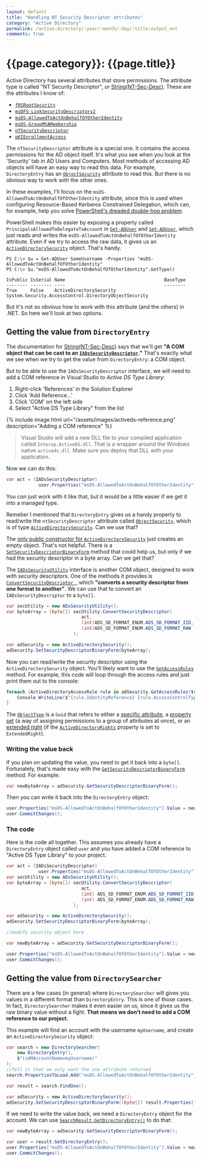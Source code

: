 ```yaml
---
layout: default
title: "Handling NT Security Descriptor attributes"
category: "Active Directory"
permalink: /active-directory/:year/:month/:day/:title:output_ext
comments: true
---
```


# {{page.category}}: {{page.title}}

Active Directory has several attributes that store permissions. The attribute type is called "NT Security Descriptor", or [String(NT-Sec-Desc)](https://docs.microsoft.com/en-us/windows/win32/adschema/s-string-nt-sec-desc). These are the attributes I know of:

- [`fRSRootSecurity`](https://docs.microsoft.com/en-us/windows/win32/adschema/a-frsrootsecurity)
- [`msDFS-LinkSecurityDescriptorv2`](https://docs.microsoft.com/en-us/windows/win32/adschema/a-msdfs-linksecuritydescriptorv2)
- [`msDS-AllowedToActOnBehalfOfOtherIdentity`](https://docs.microsoft.com/en-us/windows/win32/adschema/a-msds-allowedtoactonbehalfofotheridentity)
- [`msDS-GroupMSAMembership`](https://docs.microsoft.com/en-us/windows/win32/adschema/a-msds-groupmsamembership)
- [`nTSecurityDescriptor`](https://docs.microsoft.com/en-us/windows/win32/adschema/a-ntsecuritydescriptor)
- [`pKIEnrollmentAccess`](https://docs.microsoft.com/en-us/windows/win32/adschema/a-pkienrollmentaccess)

The `nTSecurityDescriptor` attribute is a special one. It contains the access permissions for the AD object itself. It's what you see when you look at the 'Security' tab in AD Users and Computers. Most methods of accessing AD objects will have an easy way to read this data. For example, `DirectoryEntry` has an [`ObjectSecurity`](https://docs.microsoft.com/en-us/dotnet/api/system.directoryservices.directoryentry.objectsecurity) attribute to read this. But there is no obvious way to work with the other ones.

In these examples, I'll focus on the `msDS-AllowedToActOnBehalfOfOtherIdentity` attribute, since this is used when configuring Resource-Based Kerberos Constrained Delegation, which can, for example, help you solve [PowerShell's dreaded double-hop problem](https://blogs.technet.microsoft.com/ashleymcglone/2016/08/30/powershell-remoting-kerberos-double-hop-solved-securely/).

PowerShell makes this easier by exposing a property called `PrincipalsAllowedToDelegateToAccount` in [`Get-ADUser`](https://docs.microsoft.com/en-us/powershell/module/addsadministration/get-aduser) and [`Set-ADUser`](https://docs.microsoft.com/en-us/powershell/module/addsadministration/set-aduser), which just reads and writes the `msDS-AllowedToActOnBehalfOfOtherIdentity` attribute. Even if we try to access the raw data, it gives us an [`ActiveDirectorySecurity`](https://docs.microsoft.com/en-us/dotnet/api/system.directoryservices.activedirectorysecurity) object. That's handy.

```
PS C:\> $u = Get-ADUser SomeUsername -Properties "msDS-AllowedToActOnBehalfOfOtherIdentity"
PS C:\> $u."msDS-AllowedToActOnBehalfOfOtherIdentity".GetType()

IsPublic IsSerial Name                                     BaseType
-------- -------- ----                                     --------
True     False    ActiveDirectorySecurity                  System.Security.AccessControl.DirectoryObjectSecurity
```

But it's not so obvious how to work with this attribute (and the others) in .NET. So here we'll look at two options.

## Getting the value from `DirectoryEntry`

The documentation for [String(NT-Sec-Desc)](https://docs.microsoft.com/en-us/windows/win32/adschema/s-string-nt-sec-desc) says that we'll get **"A COM object that can be cast to an [`IADsSecurityDescriptor`](https://docs.microsoft.com/en-ca/windows/win32/api/iads/nn-iads-iadssecuritydescriptor)."** That's exactly what we see when we try to get the value from `DirectoryEntry`: a COM object.

But to be able to use the `IADsSecurityDescriptor` interface, we will need to add a COM reference in Visual Studio to *Active DS Type Library*:

1. Right-click 'References' in the Solution Explorer
2. Click 'Add Reference...'
3. Click 'COM' on the left side
4. Select "Active DS Type Library" from the list

{% include image.html url="/assets/images/activeds-reference.png" description="Adding a COM reference" %}

> Visual Studio will add a new DLL file to your compiled application called `Interop.ActiveDS.dll`. That is a wrapper around the Windows native `activeds.dll`. Make sure you deploy that DLL with your application.

Now we can do this:

```c#
var act = (IADsSecurityDescriptor)
            user.Properties["msDS-AllowedToActOnBehalfOfOtherIdentity"].Value;
```

You *can* just work with it like that, but it would be a little easier if we get it into a managed type.

Remeber I mentioned that `DirectoryEntry` gives us a handy property to read/write the `ntSecurityDescriptor` attribute called [`ObjectSecurity`](https://docs.microsoft.com/en-us/dotnet/api/system.directoryservices.directoryentry.objectsecurity), which is of type [`ActiveDirectorySecurity`](https://docs.microsoft.com/en-us/dotnet/api/system.directoryservices.activedirectorysecurity). Can we use that?

The [only public constructor for `ActiveDirectorySecurity`](https://docs.microsoft.com/en-us/dotnet/api/system.directoryservices.activedirectorysecurity.-ctor) just creates an empty object. That's not helpful. There is a [`SetSecurityDescriptorBinaryForm`](https://docs.microsoft.com/en-us/dotnet/api/system.security.accesscontrol.objectsecurity.setsecuritydescriptorbinaryform) method that could help us, but only if we had the security descriptor in a byte array. Can we get that?

The [`IADsSecurityUtility`](https://docs.microsoft.com/en-us/windows/win32/api/iads/nn-iads-iadssecurityutility) interface is another COM object, designed to work with security descriptors. One of the methods it provides is [`ConvertSecurityDescriptor `](https://docs.microsoft.com/en-us/windows/win32/api/iads/nf-iads-iadssecurityutility-convertsecuritydescriptor), which **"converts a security descriptor from one format to another"**. We can use that to convert an `IADsSecurityDescriptor` to a `byte[]`.

```c#
var secUtility = new ADsSecurityUtility();
var byteArray = (byte[]) secUtility.ConvertSecurityDescriptor(
                            act,
                            (int)ADS_SD_FORMAT_ENUM.ADS_SD_FORMAT_IID,
                            (int)ADS_SD_FORMAT_ENUM.ADS_SD_FORMAT_RAW
                         );

var adSecurity = new ActiveDirectorySecurity();
adSecurity.SetSecurityDescriptorBinaryForm(byteArray);
```

Now you can read/write the security descriptor using the `ActiveDirectorySecurity` object. You'll likely want to use the [`GetAccessRules`](https://docs.microsoft.com/en-us/dotnet/api/system.security.accesscontrol.directoryobjectsecurity.getaccessrules) method. For example, this code will loop through the access rules and just print them out to the console:

```c#
foreach (ActiveDirectoryAccessRule rule in adSecurity.GetAccessRules(true, false, typeof(SecurityIdentifier))) {
    Console.WriteLine($"{rule.IdentityReference} {rule.AccessControlType} {rule.ActiveDirectoryRights} {rule.ObjectType}");
}
```

The [`ObjectType`](https://docs.microsoft.com/en-us/dotnet/api/system.security.accesscontrol.objectaccessrule.objecttype) is a `Guid` that refers to either a [specific attribute](https://docs.microsoft.com/en-us/windows/win32/adschema/attributes-all), a [property set](https://docs.microsoft.com/en-us/windows/win32/adschema/property-sets) (a way of assigning permissions to a group of attributes at once), or an [extended right](https://docs.microsoft.com/en-us/windows/win32/adschema/extended-rights) (if the [`ActiveDirectoryRights`](https://docs.microsoft.com/en-us/dotnet/api/system.directoryservices.activedirectoryaccessrule.activedirectoryrights) property is set to `ExtendedRight`).

### Writing the value back

If you plan on updating the value, you need to get it back into a `byte[]`. Fortunately, that's made easy with the [`GetSecurityDescriptorBinaryForm`](https://docs.microsoft.com/en-us/dotnet/api/system.security.accesscontrol.objectsecurity.getsecuritydescriptorbinaryform) method. For example:

```c#
var newByteArray = adSecurity.GetSecurityDescriptorBinaryForm();
```

Then you can write it back into the `DirectoryEntry` object:

```c#
user.Properties["msDS-AllowedToActOnBehalfOfOtherIdentity"].Value = newByteArray;
user.CommitChanges();
```

### The code

Here is the code all together. This assumes you already have a `DirectoryEntry` object called `user` and you have added a COM reference to "Active DS Type Library" to your project.

```c#
var act = (IADsSecurityDescriptor)
            user.Properties["msDS-AllowedToActOnBehalfOfOtherIdentity"].Value;
var secUtility = new ADsSecurityUtility();
var byteArray = (byte[]) secUtility.ConvertSecurityDescriptor(
                            act,
                            (int) ADS_SD_FORMAT_ENUM.ADS_SD_FORMAT_IID,
                            (int) ADS_SD_FORMAT_ENUM.ADS_SD_FORMAT_RAW
                         );

var adSecurity = new ActiveDirectorySecurity();
adSecurity.SetSecurityDescriptorBinaryForm(byteArray);

//modify security object here

var newByteArray = adSecurity.GetSecurityDescriptorBinaryForm();

user.Properties["msDS-AllowedToActOnBehalfOfOtherIdentity"].Value = newByteArray;
user.CommitChanges();
```

## Getting the value from `DirectorySearcher`

There are a few cases (in general) where `DirectorySearcher` will gives you values in a different format than `DirectoryEntry`. This is one of those cases. In fact, `DirectorySearcher` makes it even easier on us, since it gives us the raw binary value without a fight. **That means we don't need to add a COM reference to our project.**

This example will find an account with the username `myUsername`, and create an `ActiveDirectorySecurity` object:

```c#
var search = new DirectorySearcher(
    new DirectoryEntry(),
    $"(sAMAccountName=myUsername)"
);
//Tell it that we only want the one attribute returned
search.PropertiesToLoad.Add("msDS-AllowedToActOnBehalfOfOtherIdentity");

var result = search.FindOne();

var adSecurity = new ActiveDirectorySecurity();
adSecurity.SetSecurityDescriptorBinaryForm((byte[]) result.Properties["msDS-AllowedToActOnBehalfOfOtherIdentity"][0]);
```

If we need to write the value back, we need a `DirectoryEntry` object for the account. We can use [`SearchResult.GetDirectoryEntry()`](https://docs.microsoft.com/en-us/dotnet/api/system.directoryservices.searchresult.getdirectoryentry) to do that:

```c#
var newByteArray = adSecurity.GetSecurityDescriptorBinaryForm();

var user = result.GetDirectoryEntry();
user.Properties["msDS-AllowedToActOnBehalfOfOtherIdentity"].Value = newByteArray;
user.CommitChanges();
```
